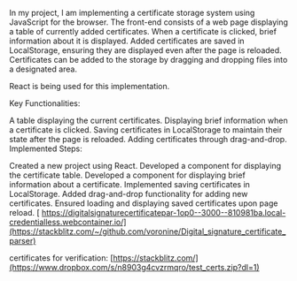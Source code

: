 In my project, I am implementing a certificate storage system using JavaScript for the browser. The front-end consists of a web page displaying a table of currently added certificates. When a certificate is clicked, brief information about it is displayed. Added certificates are saved in LocalStorage, ensuring they are displayed even after the page is reloaded. Certificates can be added to the storage by dragging and dropping files into a designated area.

React is being used for this implementation.

Key Functionalities:

A table displaying the current certificates.
Displaying brief information when a certificate is clicked.
Saving certificates in LocalStorage to maintain their state after the page is reloaded.
Adding certificates through drag-and-drop.
Implemented Steps:

Created a new project using React.
Developed a component for displaying the certificate table.
Developed a component for displaying brief information about a certificate.
Implemented saving certificates in LocalStorage.
Added drag-and-drop functionality for adding new certificates.
Ensured loading and displaying saved certificates upon page reload.
[
https://digitalsignaturecertificatepar-1op0--3000--810981ba.local-credentialless.webcontainer.io/](https://stackblitz.com/~/github.com/voronine/Digital_signature_certificate_parser)

certificates for verification:
[https://stackblitz.com/](https://www.dropbox.com/s/n8903g4cvzrmqro/test_certs.zip?dl=1)


